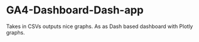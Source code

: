 # GA4-Dashboard-Dash-app
Takes in CSVs outputs nice graphs. As as Dash based dashboard with Plotly graphs.
